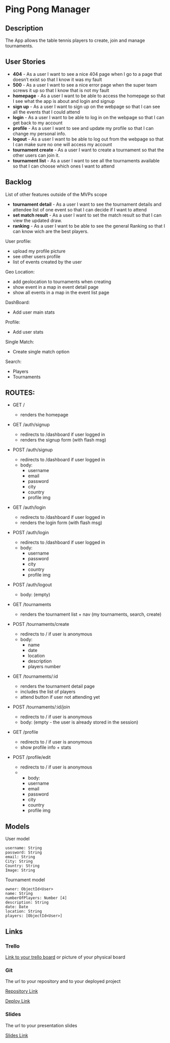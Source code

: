 # Ping Pong Manager

## Description

The App allows the table tennis players to create, join and manage tournaments.

## User Stories

- **404** - As a user I want to see a nice 404 page when I go to a page that doesn’t exist so that I know it was my fault 
- **500** - As a user I want to see a nice error page when the super team screws it up so that I know that is not my fault
- **homepage** - As a user I want to be able to access the homepage so that I see what the app is about and login and signup
- **sign up** - As a user I want to sign up on the webpage so that I can see all the events that I could attend
- **login** - As a user I want to be able to log in on the webpage so that I can get back to my account
- **profile** - As a user I want to see and update my profile so that I can change my personal info.
- **logout** - As a user I want to be able to log out from the webpage so that I can make sure no one will access my account
- **tournament create** - As a user I want to create a tournament so that the other users can join it.
- **tournament list** - As a user I want to see all the tournaments available so that I can choose which ones I want to attend

## Backlog

List of other features outside of the MVPs scope
- **tournament detail** - As a user I want to see the tournament details and attendee list of one event so that I can decide if I want to attend 
- **set match result** - As a user I want to set the match result so that I can view the updated draw.
- **ranking** - As a user I want to be able to see the general Ranking so that I can know wich are the best players.

User profile:
- upload my profile picture
- see other users profile
- list of events created by the user

Geo Location:
- add geolocation to tournaments when creating
- show event in a map in event detail page
- show all events in a map in the event list page

DashBoard:
- Add user main stats

Profile:
- Add user stats

Single Match:
- Create single match option

Search:
 - Players
 - Tournaments


## ROUTES:

- GET / 
  - renders the homepage
- GET /auth/signup
  - redirects to /dashboard if user logged in
  - renders the signup form (with flash msg)
- POST /auth/signup
  - redirects to /dashboard if user logged in
  - body:
    - username
    - email
    - password
    - city
    - country
    - profile img
- GET /auth/login
  - redirects to /dashboard if user logged in
  - renders the login form (with flash msg)
- POST /auth/login
  - redirects to /dashboard if user logged in
  - body:
    - username
    - password
    - city
    - country
    - profile img
- POST /auth/logout
  - body: (empty)

- GET /tournaments
  - renders the tournament list + nav (my tournaments, search, create)
- POST /tournaments/create 
  - redirects to / if user is anonymous
  - body: 
    - name
    - date
    - location
    - description
    - players number
- GET /tournaments/:id
  - renders the tournament detail page
  - includes the list of players
  - attend button if user not attending yet
- POST /tournaments/:id/join 
  - redirects to / if user is anonymous
  - body: (empty - the user is already stored in the session)
- GET /profile
  - redirects to / if user is anonymous
  - show profile info + stats
- POST /profile/edit
  - redirects to / if user is anonymous
  - - body:
    - username
    - email
    - password
    - city
    - country
    - profile img

## Models

User model
 
```
username: String
password: String
email: String
City: String
Country: String
Image: String
```

Tournament model

```
owner: ObjectId<User>
name: String
numberOfPlayers: Number [4]
description: String
date: Date
location: String
players: [ObjectId<User>]
``` 

## Links

### Trello

[Link to your trello board](https://trello.com) or picture of your physical board

### Git

The url to your repository and to your deployed project

[Repository Link](http://github.com)

[Deploy Link](http://heroku.com)

### Slides

The url to your presentation slides

[Slides Link](http://slides.com)


